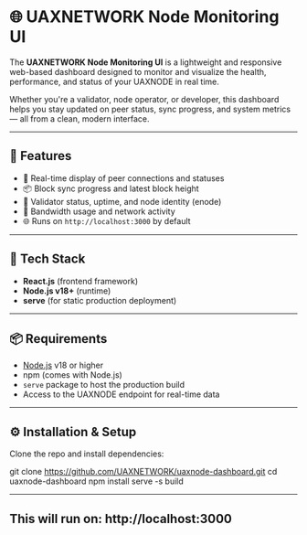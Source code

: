 # 🌐 UAXNETWORK Node Monitoring UI

The **UAXNETWORK Node Monitoring UI** is a lightweight and responsive web-based dashboard designed to monitor and visualize the health, performance, and status of your UAXNODE in real time.

Whether you're a validator, node operator, or developer, this dashboard helps you stay updated on peer status, sync progress, and system metrics — all from a clean, modern interface.

---

## 🚀 Features

- 🔗 Real-time display of peer connections and statuses  
- 📦 Block sync progress and latest block height  
- 🧩 Validator status, uptime, and node identity (enode)  
- 📡 Bandwidth usage and network activity  
- 🌐 Runs on `http://localhost:3000` by default

---

## 🧰 Tech Stack

- **React.js** (frontend framework)
- **Node.js v18+** (runtime)
- **serve** (for static production deployment)

---

## 📦 Requirements

- [Node.js](https://nodejs.org/) v18 or higher  
- npm (comes with Node.js)  
- `serve` package to host the production build  
- Access to the UAXNODE endpoint for real-time data

---

## ⚙️ Installation & Setup

Clone the repo and install dependencies:

git clone https://github.com/UAXNETWORK/uaxnode-dashboard.git
cd uaxnode-dashboard
npm install
serve -s build

---
This will run on:
http://localhost:3000
---
